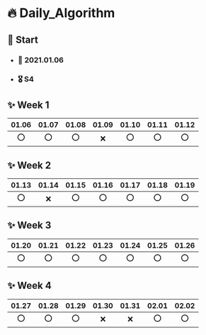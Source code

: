 # :fire: Daily_Algorithm

## :running: Start 
- ### :calendar: 2021.01.06 
- ### 🎖️ S4

## :sparkles: Week 1
|01.06|01.07|01.08|01.09|01.10|01.11|01.12|
|:---:|:---:|:---:|:---:|:---:|:---:|:---:|
|:o:|:o:|:o:|:x:|:o:|:o:|:o:|

## :sparkles: Week 2
|01.13|01.14|01.15|01.16|01.17|01.18|01.19|
|:---:|:---:|:---:|:---:|:---:|:---:|:---:|
|:o:|:x:|:o:|:o:|:o:|:o:|:o:|

## :sparkles: Week 3
|01.20|01.21|01.22|01.23|01.24|01.25|01.26|
|:---:|:---:|:---:|:---:|:---:|:---:|:---:|
|:o:|:o:|:o:|:o:|:o:|:o:|:o:|

## :sparkles: Week 4
|01.27|01.28|01.29|01.30|01.31|02.01|02.02|
|:---:|:---:|:---:|:---:|:---:|:---:|:---:|
|:o:|:o:|:o:|:x:|:x:|:o:|:o:|

